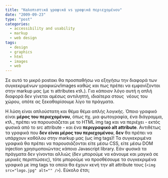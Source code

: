 ```yaml
---
title: "Kαλοπιστικά γραφικά vs γραφικά περιεχομένου"
date: "2009-09-23"
type: "post"
categories:
  - accessibility and usability
  - markup
  - web design
tags:
  - design
  - graphics
  - html
  - images
  - web
---
```


Σε αυτό το μικρό postακι θα προσπαθήσω να εξηγήσω την διαφορά των συγκεκριμένων γραφικών/images καθώς και πως πρέπει να εμφανίζονται στην markup μας (με τι attributes κτλ.). Για κάποιον λόγο αυτή η απλή διαφορά δεν γίνεται αμέσως αντιληπτή, ιδιαίτερα στους  νέους του χώρου, οπότε ας ξεκαθαρίσουμε λίγο τα πράγματα.

Η λύση είναι απλούστατη και θέμα θέμα απλής λογικής. Όποιο γραφικό είναι **μέρος του περιεχομένου**, όπως πχ. μια φωτογραφία, ένα διάγραμμα, κτλ., πρέπει να παρουσιάζεται με το HTML img tag και να περιέχει - εκτός φυσικά από το src attribute - και ένα **περιγραφικό alt attribute**. Αντιθέτως τα γραφικά που **δεν είναι μέρος του περιεχομένου**, **δεν** θα πρέπει να υπάρχουν καθόλου στην markup μας (ως img tags)! Τα συγκεκριμένα γραφικά θα πρέπει να παρουσιάζονται είτε μέσω CSS, είτε μέσω DOM injection χρησιμοποιώντας κάποια Javascript library. Εάν φυσικά τα πράγματα δεν γίνονται αλλιώς (δεν μπορούμε να κάνουμε και μαγικά σε μερικές περιπτώσεις), τότε μπορούμε να προσθέσουμε τα συγκεκριμένα γραφικά με img tags τα οποία θα έχουν κενή την alt attribute τους (`<img src="logo.jpg" alt="" />`). Εύκολο έτσι;

